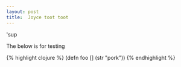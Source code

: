 ```yaml
---
layout: post
title:  Joyce toot toot
---
```


'sup

The below is for testing

{% highlight clojure %}
(defn foo [] (str "pork"))
{% endhighlight %}
